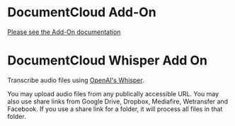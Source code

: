 
# DocumentCloud Add-On

[Please see the Add-On documentation](https://github.com/MuckRock/documentcloud-hello-world-addon/wiki/)

# DocumentCloud Whisper Add On

Transcribe audio files using [OpenAI's Whisper](https://github.com/openai/whisper).

You may upload audio files from any publically accessible URL.  You may also
use share links from Google Drive, Dropbox, Mediafire, Wetransfer and Facebook. If you
use a share link for a folder, it will process all files in that folder.

